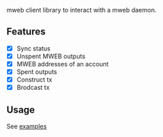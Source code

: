 mweb client library to interact with a mweb daemon.

## Features

- [x] Sync status
- [x] Unspent MWEB outputs 
- [x] MWEB addresses of an account
- [x] Spent outputs
- [x] Construct tx
- [x] Brodcast tx

## Usage


See [examples](./example)
